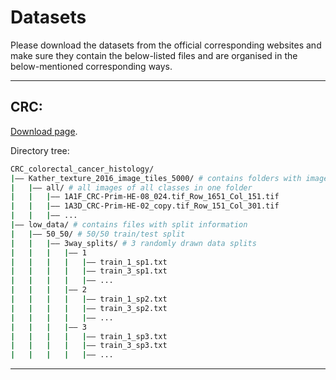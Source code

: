 # Datasets

Please download the datasets from the official corresponding websites and make sure they contain the below-listed files and are organised in the below-mentioned corresponding ways.


<hr />


## CRC:

[Download page](https://zenodo.org/record/53169#.ZAE0WXbP1Eb).

Directory tree:
```bash
CRC_colorectal_cancer_histology/
|–– Kather_texture_2016_image_tiles_5000/ # contains folders with images
|   |–– all/ # all images of all classes in one folder
|   |   |–– 1A1F_CRC-Prim-HE-08_024.tif_Row_1651_Col_151.tif
|   |   |–– 1A3D_CRC-Prim-HE-02_copy.tif_Row_151_Col_301.tif
|   |   |–– ...
|–– low_data/ # contains files with split information
|   |–– 50_50/ # 50/50 train/test split
|   |   |–– 3way_splits/ # 3 randomly drawn data splits
|   |   |   |–– 1
|   |   |   |   |–– train_1_sp1.txt
|   |   |   |   |–– train_3_sp1.txt
|   |   |   |   |–– ...
|   |   |   |–– 2
|   |   |   |   |–– train_1_sp2.txt
|   |   |   |   |–– train_3_sp2.txt
|   |   |   |   |–– ...
|   |   |   |–– 3
|   |   |   |   |–– train_1_sp3.txt
|   |   |   |   |–– train_3_sp3.txt
|   |   |   |   |–– ...
```


<hr />


